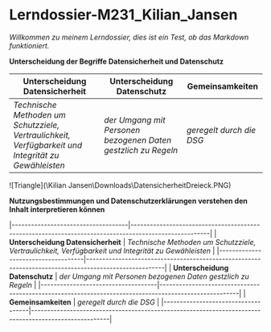 # Lerndossier-M231_Kilian_Jansen

*Willkommen zu meinem Lerndossier, dies ist ein Test, ob das Markdown funktioniert.*

**Unterscheidung der Begriffe Datensicherheit und Datenschutz**



|                             **Unterscheidung Datensicherheit**                                       |                 **Unterscheidung Datenschutz**                 |  **Gemeinsamkeiten**       |
|------------------------------------------------------------------------------------------------------|----------------------------------------------------------------|----------------------------|
|  *Technische Methoden um Schutzziele, Vertraulichkeit, Verfügbarkeit und Integrität zu Gewähleisten* |  *der Umgang mit Personen bezogenen Daten gestzlich zu Regeln* |  *geregelt durch die DSG*  |     

 
![Triangle](\Kilian Jansen\Downloads\DatensicherheitDreieck.PNG)

**Nutzungsbestimmungen und Datenschutzerklärungen verstehen den Inhalt interpretieren können**





        

|------------------------------------|------------------------------------------------------------------------------------------------------|
| **Unterscheidung Datensicherheit** |  *Technische Methoden um Schutzziele, Vertraulichkeit, Verfügbarkeit und Integrität zu Gewähleisten* |
|------------------------------------|------------------------------------------------------------------------------------------------------|
|   **Unterscheidung Datenschutz**   |                   *der Umgang mit Personen bezogenen Daten gestzlich zu Regeln*                      |
|------------------------------------|------------------------------------------------------------------------------------------------------|
|       **Gemeinsamkeiten**          |                                   *geregelt durch die DSG*                                           |
|------------------------------------|------------------------------------------------------------------------------------------------------|

